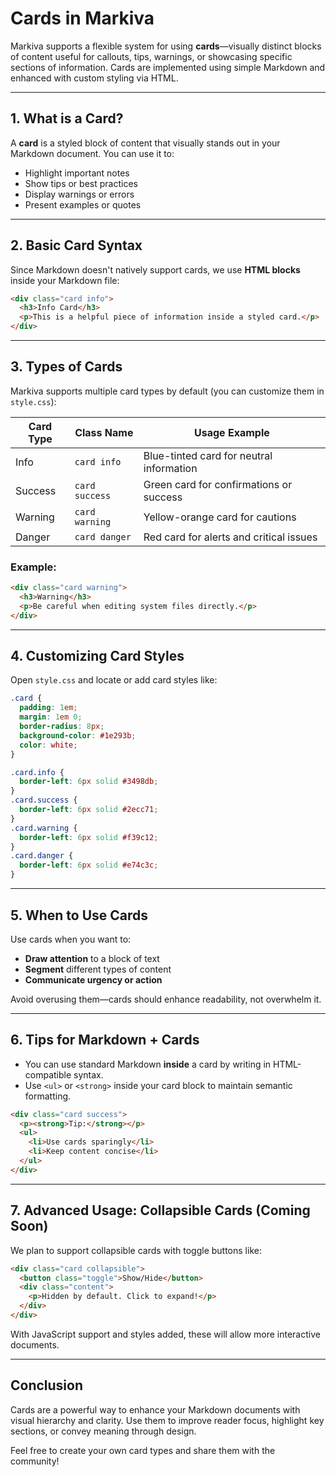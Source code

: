 # Cards in Markiva

Markiva supports a flexible system for using **cards**—visually distinct blocks of content useful for callouts, tips, warnings, or showcasing specific sections of information. Cards are implemented using simple Markdown and enhanced with custom styling via HTML.

---

## 1. What is a Card?

A **card** is a styled block of content that visually stands out in your Markdown document. You can use it to:

- Highlight important notes
- Show tips or best practices
- Display warnings or errors
- Present examples or quotes

---

## 2. Basic Card Syntax

Since Markdown doesn't natively support cards, we use **HTML blocks** inside your Markdown file:

```html
<div class="card info">
  <h3>Info Card</h3>
  <p>This is a helpful piece of information inside a styled card.</p>
</div>
```

---

## 3. Types of Cards

Markiva supports multiple card types by default (you can customize them in `style.css`):

| Card Type | Class Name     | Usage Example |
|-----------|----------------|----------------|
| Info      | `card info`     | Blue-tinted card for neutral information |
| Success   | `card success`  | Green card for confirmations or success |
| Warning   | `card warning`  | Yellow-orange card for cautions |
| Danger    | `card danger`   | Red card for alerts and critical issues |

### Example:

```html
<div class="card warning">
  <h3>Warning</h3>
  <p>Be careful when editing system files directly.</p>
</div>
```

---

## 4. Customizing Card Styles

Open `style.css` and locate or add card styles like:

```css
.card {
  padding: 1em;
  margin: 1em 0;
  border-radius: 8px;
  background-color: #1e293b;
  color: white;
}

.card.info {
  border-left: 6px solid #3498db;
}
.card.success {
  border-left: 6px solid #2ecc71;
}
.card.warning {
  border-left: 6px solid #f39c12;
}
.card.danger {
  border-left: 6px solid #e74c3c;
}
```

---

## 5. When to Use Cards

Use cards when you want to:

- **Draw attention** to a block of text
- **Segment** different types of content
- **Communicate urgency or action**

Avoid overusing them—cards should enhance readability, not overwhelm it.

---

## 6. Tips for Markdown + Cards

- You can use standard Markdown **inside** a card by writing in HTML-compatible syntax.
- Use `<ul>` or `<strong>` inside your card block to maintain semantic formatting.

```html
<div class="card success">
  <p><strong>Tip:</strong></p>
  <ul>
    <li>Use cards sparingly</li>
    <li>Keep content concise</li>
  </ul>
</div>
```

---

## 7. Advanced Usage: Collapsible Cards (Coming Soon)

We plan to support collapsible cards with toggle buttons like:

```html
<div class="card collapsible">
  <button class="toggle">Show/Hide</button>
  <div class="content">
    <p>Hidden by default. Click to expand!</p>
  </div>
</div>
```

With JavaScript support and styles added, these will allow more interactive documents.

---

## Conclusion

Cards are a powerful way to enhance your Markdown documents with visual hierarchy and clarity. Use them to improve reader focus, highlight key sections, or convey meaning through design.

Feel free to create your own card types and share them with the community!